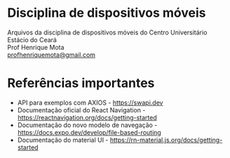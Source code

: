 # Disciplina de dispositivos móveis

Arquivos da disciplina de dispositivos móveis do Centro Universitário Estácio do Ceará  
Prof Henrique Mota  
profhenriquemota@gmail.com

# Referências importantes

- API para exemplos com AXIOS - https://swapi.dev
- Documentação oficial do React Navigation - https://reactnavigation.org/docs/getting-started
- Documentação do novo modelo de navegação - https://docs.expo.dev/develop/file-based-routing
- Documentação do material UI - https://rn-material.js.org/docs/getting-started
